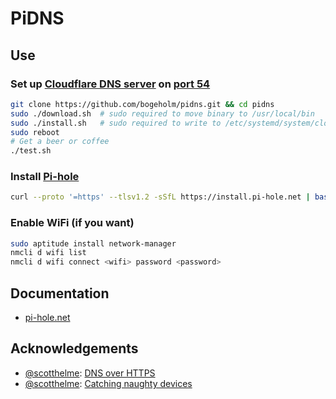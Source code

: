 # PiDNS

## Use

### Set up [Cloudflare DNS server](https://developers.cloudflare.com/1.1.1.1/dns-over-https/cloudflared-proxy) on [port 54](cloudflaredns.service.template)

```bash
git clone https://github.com/bogeholm/pidns.git && cd pidns
sudo ./download.sh  # sudo required to move binary to /usr/local/bin
sudo ./install.sh   # sudo required to write to /etc/systemd/system/cloudflaredns.service
sudo reboot
# Get a beer or coffee
./test.sh
```

### Install [Pi-hole](https://pi-hole.net/)

```bash
curl --proto '=https' --tlsv1.2 -sSfL https://install.pi-hole.net | bash
```


### Enable WiFi (if you want)

```bash
sudo aptitude install network-manager
nmcli d wifi list
nmcli d wifi connect <wifi> password <password>
```

## Documentation

- [pi-hole.net](https://pi-hole.net/)


## Acknowledgements

- [@scotthelme](https://github.com/scotthelme): [DNS over HTTPS](https://scotthelme.co.uk/securing-dns-across-all-of-my-devices-with-pihole-dns-over-https-1-1-1-1/)
- [@scotthelme](https://github.com/scotthelme): [Catching naughty devices](https://scotthelme.co.uk/catching-naughty-devices-on-my-home-network/)
